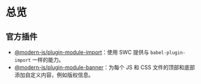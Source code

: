 # 总览

## 官方插件

* [@modern-js/plugin-module-import](./plugin-import.md)：使用 SWC 提供与 `babel-plugin-import` 一样的能力。
* [@modern-js/plugin-module-banner](./plugin-banner.md)：为每个 JS 和 CSS 文件的顶部和底部添加自定义内容，例如版权信息。
